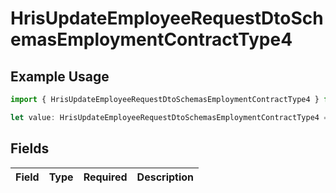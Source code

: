 # HrisUpdateEmployeeRequestDtoSchemasEmploymentContractType4

## Example Usage

```typescript
import { HrisUpdateEmployeeRequestDtoSchemasEmploymentContractType4 } from "@stackone/stackone-client-ts/sdk/models/shared";

let value: HrisUpdateEmployeeRequestDtoSchemasEmploymentContractType4 = {};
```

## Fields

| Field       | Type        | Required    | Description |
| ----------- | ----------- | ----------- | ----------- |
